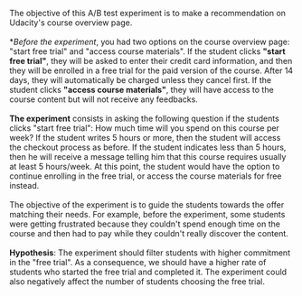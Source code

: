 The objective of this A/B test experiment is to make a recommendation on Udacity's course overview page.
<br>
<br>
**Before the experiment*, you had two options on the course overview page: "start free trial" and "access course materials".
If the student clicks **"start free trial"**, they will be asked to enter their credit card information, and then they will be enrolled in a free trial for the paid version of the course. After 14 days, they will automatically be charged unless they cancel first. If the student clicks **"access course materials"**, they will have access to the course content but will not receive any feedbacks.
<br>
<br>
**The experiment** consists in asking the following question if the students clicks "start free trial": How much time will you spend on this course per week? If the student writes 5 hours or more, then the student will access the checkout process as before. If the student indicates less than 5 hours, then he will receive a message telling him that this course requires usually at least 5 hours/week. At this point, the student would have the option to continue enrolling in the free trial, or access the course materials for free instead. 
<br>
<br>
The objective of the experiment is to guide the students towards the offer matching their needs. For example, before the experiment, some students were getting frustrated because they couldn't spend enough time on the course and then had to pay while they couldn't really discover the content.
<br>
<br>
**Hypothesis**: 
The experiment should filter students with higher commitment in the "free trial". As a consequence, we should have a higher rate of students who started the free trial and completed it.
The experiment could also negatively affect the number of students choosing the free trial.
